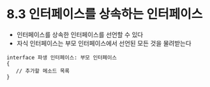 # 8.3 인터페이스를 상속하는 인터페이스
* 인터페이스를 상속한 인터페이스를 선언할 수 있다
* 자식 인터페이스는 부모 인터페이스에서 선언된 모든 것을 물려받는다
```
interface 파생 인터페이스: 부모 인터페이스
{
   // 추가할 메소드 목록
}

```

